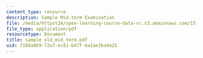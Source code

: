 ```yaml
---
content_type: resource
description: Sample Mid-term Examination
file: /media/https%3A/open-learning-course-data-rc.s3.amazonaws.com/15-565j-integrating-esystems-global-information-systems-spring-2002/f169a0b972a7ec81b47fba1ae1ba9a25_sample_old_mid_term.pdf
file_type: application/pdf
resourcetype: Document
title: sample_old_mid_term.pdf
uid: f169a0b9-72a7-ec81-b47f-ba1ae1ba9a25
---
```

